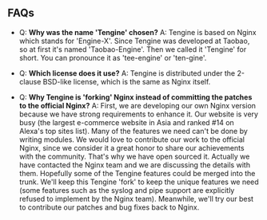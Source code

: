 ## FAQs

-   Q: **Why was the name 'Tengine' chosen?**
A: Tengine is based on Nginx which stands for 'Engine-X'. Since Tengine was developed at Taobao, so at first it's named 'Taobao-Engine'. Then we called it 'Tengine' for short. You can pronounce it as 'tee-engine' or 'ten-gine'.

-   Q: **Which license does it use?**
A: Tengine is distributed under the 2-clause BSD-like license, which is the same as Nginx itself.

-   Q: **Why Tengine is 'forking' Nginx instead of committing the patches to the official Nginx?**
A: First, we are developing our own Nginx version because we have strong requirements to enhance it. Our website is very busy (the largest e-commerce website in Asia and ranked #14 on Alexa's top sites list). Many of the features we need can't be done by writing modules. We would love to contribute our work to the official Nginx, since we consider it a great honor to share our achievements with the community. That's why we have open sourced it. Actually we have contacted the Nginx team and we are discussing the details with them. Hopefully some of the Tengine features could be merged into the trunk. We'll keep this Tengine 'fork' to keep the unique features we need (some features such as the syslog and pipe support are explicitly refused to implement by the Nginx team). Meanwhile, we'll try our best to contribute our patches and bug fixes back to Nginx.

